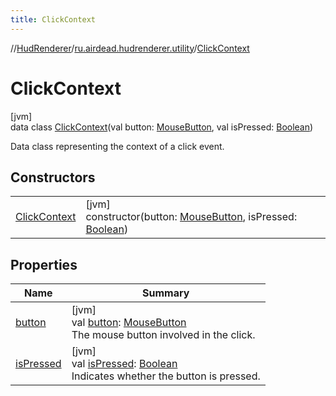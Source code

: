 ```yaml
---
title: ClickContext
---
```

//[HudRenderer](../../../index.html)/[ru.airdead.hudrenderer.utility](../index.html)/[ClickContext](index.html)



# ClickContext



[jvm]\
data class [ClickContext](index.html)(val button: [MouseButton](../-mouse-button/index.html), val isPressed: [Boolean](https://kotlinlang.org/api/latest/jvm/stdlib/kotlin/-boolean/index.html))

Data class representing the context of a click event.



## Constructors


| | |
|---|---|
| [ClickContext](-click-context.html) | [jvm]<br>constructor(button: [MouseButton](../-mouse-button/index.html), isPressed: [Boolean](https://kotlinlang.org/api/latest/jvm/stdlib/kotlin/-boolean/index.html)) |


## Properties


| Name | Summary |
|---|---|
| [button](button.html) | [jvm]<br>val [button](button.html): [MouseButton](../-mouse-button/index.html)<br>The mouse button involved in the click. |
| [isPressed](is-pressed.html) | [jvm]<br>val [isPressed](is-pressed.html): [Boolean](https://kotlinlang.org/api/latest/jvm/stdlib/kotlin/-boolean/index.html)<br>Indicates whether the button is pressed. |

